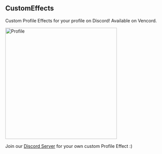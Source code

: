 ## CustomEffects

Custom Profile Effects for your profile on Discord!
Available on Vencord.

<img src="/assets/profile.png" alt="Profile" width="350">

Join our [Discord Server](https://discord.gg/) for your own custom Profile Effect :)
